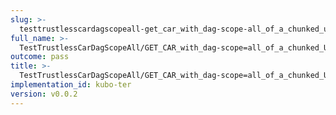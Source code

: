 ```yaml
---
slug: >-
  testtrustlesscardagscopeall-get_car_with_dag-scope-all_of_a_chunked_unixfs_file_(accept_header)
full_name: >-
  TestTrustlessCarDagScopeAll/GET_CAR_with_dag-scope=all_of_a_chunked_UnixFS_file_(Accept_Header)
outcome: pass
title: >-
  TestTrustlessCarDagScopeAll/GET_CAR_with_dag-scope=all_of_a_chunked_UnixFS_file_(Accept_Header)
implementation_id: kubo-ter
version: v0.0.2
---
```


